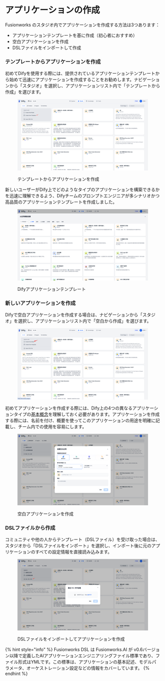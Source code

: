 # アプリケーションの作成

Fusionworks のスタジオ内でアプリケーションを作成する方法は3つあります：

* アプリケーションテンプレートを基に作成（初心者におすすめ）
* 空白アプリケーションを作成
* DSLファイルをインポートして作成

### テンプレートからアプリケーションを作成

初めてDifyを使用する際には、提供されているアプリケーションテンプレートから始めて迅速にアプリケーションを作成することをお勧めします。ナビゲーションから「スタジオ」を選択し、アプリケーションリスト内で「テンプレートから作成」を選びます。

<figure><img src="../../.gitbook/assets/image (168).png" alt=""><figcaption><p>テンプレートからアプリケーションを作成</p></figcaption></figure>

新しいユーザーがDify上でどのようなタイプのアプリケーションを構築できるかを迅速に理解できるよう、Difyチームのプロンプトエンジニアが多シナリオかつ高品質のアプリケーションテンプレートを作成しました。

<figure><img src="../../.gitbook/assets/image (169).png" alt=""><figcaption><p>Difyアプリケーションテンプレート</p></figcaption></figure>

### 新しいアプリケーションを作成

Difyで空白アプリケーションを作成する場合は、ナビゲーションから「スタジオ」を選択し、アプリケーションリスト内で「空白から作成」を選びます。

<figure><img src="../../.gitbook/assets/image (167).png" alt=""><figcaption></figcaption></figure>

初めてアプリケーションを作成する際には、Dify上の4つの異なるアプリケーションタイプの[基本概念](./#application\_type)を理解しておく必要があります。アプリケーションを作成する際には、名前を付け、概要を使ってこのアプリケーションの用途を明確に記載し、チーム内での使用を容易にします。

<figure><img src="../../.gitbook/assets/image (170).png" alt=""><figcaption><p>空白アプリケーションを作成</p></figcaption></figure>

### DSLファイルから作成

コミュニティや他の人からテンプレート（DSLファイル）を受け取った場合は、スタジオから「DSLファイルをインポート」を選択し、インポート後に元のアプリケーションのすべての設定情報を直接読み込みます。

<figure><img src="../../.gitbook/assets/image (172).png" alt=""><figcaption><p>DSLファイルをインポートしてアプリケーションを作成</p></figcaption></figure>

{% hint style="info" %}
Fusionworks DSL は Fusionworks.AI が v0.6バージョン以降で定義したAIアプリケーションエンジニアリングファイル標準であり、ファイル形式はYMLです。この標準は、アプリケーションの基本記述、モデルパラメータ、オーケストレーション設定などの情報をカバーしています。
{% endhint %}